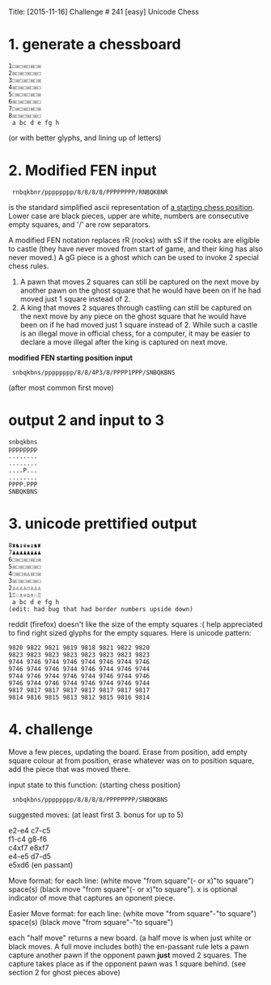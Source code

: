 Title: [2015-11-16] Challenge # 241 [easy] Unicode Chess

# 1. generate a chessboard

    1☐☒☐☒☐☒☐☒
    2☒☐☒☐☒☐☒☐
    3☐☒☐☒☐☒☐☒
    4☒☐☒☐☒☐☒☐
    5☐☒☐☒☐☒☐☒
    6☒☐☒☐☒☐☒☐
    7☐☒☐☒☐☒☐☒
    8☒☐☒☐☒☐☒☐
     a bc d e fg h                

(or with better glyphs, and lining up of letters)

# 2. Modified FEN input

     rnbqkbnr/pppppppp/8/8/8/8/PPPPPPPP/RNBQKBNR

is the standard simplified ascii representation of [a starting chess position](https://en.wikipedia.org/wiki/Forsyth%E2%80%93Edwards_Notation).  Lower case are black pieces, upper are white, numbers are consecutive empty squares, and '/' are row separators.

A modified FEN notation replaces rR (rooks) with sS if the rooks are eligible to castle (they have never moved from start of game, and their king has also never moved.)  A gG piece is a ghost which can be used to invoke 2 special chess rules.  
 
1. A pawn that moves 2 squares can still be captured on the next move by another pawn on the ghost square that he would have been on if he had moved just 1 square instead of 2.  
2. A king that moves 2 squares through castling can still be captured on the next move by any piece on the ghost square that he would have been on if he had moved just 1 square instead of 2.  While such a castle is an illegal move in official chess, for a computer, it may be easier to declare a move illegal after the king is captured on next move.

**modified FEN starting position input**

     snbqkbns/pppppppp/8/8/4P3/8/PPPP1PPP/SNBQKBNS

(after most common first move)

# output 2 and input to 3

    snbqkbns
    pppppppp
    ........
    ........
    ....P...
    ........
    PPPP.PPP
    SNBQKBNS

# 3. unicode prettified output

    8♜♞♝♛♚♝♞♜
    7♟♟♟♟♟♟♟♟
    6☐☒☐☒☐☒☐☒
    5☒☐☒☐☒☐☒☐
    4☐☒☐☒♙☒☐☒
    3☒☐☒☐☒☐☒☐
    2♙♙♙♙☐♙♙♙
    1♖♘♗♕♔♗♘♖
     a bc d e fg h     
    (edit: had bug that had border numbers upside down)

reddit (firefox) doesn't like the size of the empty squares :(
help appreciated to find right sized glyphs for the empty squares.  Here is unicode pattern:

    9820 9822 9821 9819 9818 9821 9822 9820
    9823 9823 9823 9823 9823 9823 9823 9823
    9744 9746 9744 9746 9744 9746 9744 9746
    9746 9744 9746 9744 9746 9744 9746 9744
    9744 9746 9744 9746 9744 9746 9744 9746
    9746 9744 9746 9744 9746 9744 9746 9744
    9817 9817 9817 9817 9817 9817 9817 9817
    9814 9816 9815 9813 9812 9815 9816 9814

# 4. challenge

Move a few pieces, updating the board.  Erase from position, add empty square colour at from position, erase whatever was on to position square, add the piece that was moved there.

  input state to this function: (starting chess position)

     snbqkbns/pppppppp/8/8/8/8/PPPPPPPP/SNBQKBNS

suggested moves: (at least first 3.  bonus for up to 5)

e2-e4  c7-c5  
f1-c4   g8-f6  
c4xf7   e8xf7  
e4-e5  d7-d5  
e5xd6 (en passant)

Move format: for each line:  (white move "from square"(- or x)"to square") space(s) (black move "from square"(- or x)"to square").  x is optional indicator of move that captures an oponent piece.

Easier Move format: for each line:  (white move "from square"-"to square") space(s) (black move "from square"-"to square")

each "half move" returns a new board.  (a half move is when just white or black moves.  A full move includes both)
the en-passant rule lets a pawn capture another pawn if the opponent pawn **just** moved 2 squares.  The capture takes place as if the opponent pawn was 1 square behind.  (see section 2 for ghost pieces above)